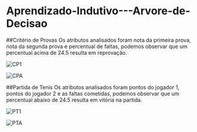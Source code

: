 # Aprendizado-Indutivo---Arvore-de-Decisao
##Critério de Provas 
Os atributos analisados foram nota da primeira prova, nota da segunda prova e percentual de
faltas, podemos observar que um percentual acima de 24.5 resulta em reprovação.

![CP1](https://github.com/user-attachments/assets/3965707f-9936-4ad9-84e0-e4851fadd858)

![CPA](https://github.com/user-attachments/assets/55428e21-ae85-43ad-8ffc-f1230f93e9c7)

##Partida de Tenis
Os atributos analisados foram pontos do jogador 1, pontos do jogador 2 e as faltas cometidas, podemos observar que um percentual abaixo de 24.5 resulta em vitória na partida.

![PT1](https://github.com/user-attachments/assets/0bce41a7-7552-4d64-938e-af074ebf1d9d)

![PTA](https://github.com/user-attachments/assets/dc01ac67-d546-479f-9893-1198b5ede346)
